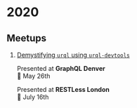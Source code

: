 # 2020

## Meetups

1. [Demystifying `urql` using `urql-devtools`](./urql-devtools/README.md)

   Presented at **GraphQL Denver**<br/>📆 May 26th

   Presented at **RESTLess London**<br />📆 July 16th
